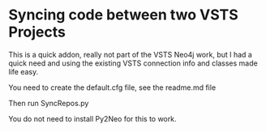 # Syncing code between two VSTS Projects

This is a quick addon, really not part of the VSTS Neo4j work, but I had a quick need and using the existing VSTS connection info and classes made life easy.

You need to create the default.cfg file, see the readme.md file

Then run SyncRepos.py

You do not need to install Py2Neo for this to work.

